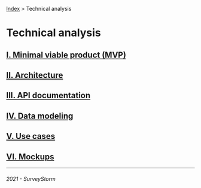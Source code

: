 [Index](../../../README.md) > Technical analysis

# Technical analysis

## [I. Minimal viable product (MVP)](mvp.md)

## [II. Architecture](architecture.md)

## [III. API documentation](api.md)

## [IV. Data modeling](data_modeling.md)

## [V. Use cases](use_cases/README.md)

## [VI. Mockups](mockups.md)

---
###### 2021 - SurveyStorm
